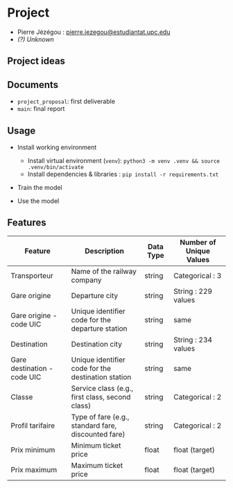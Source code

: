 # Project
- Pierre Jézégou : pierre.jezegou@estudiantat.upc.edu
- *(?) Unknown*

## Project ideas


## Documents
- `project_proposal`: first deliverable
- `main`: final report

## Usage
- Install working environment
    - Install virtual environment (`venv`): `python3 -m venv .venv && source .venv/bin/activate`
    - Install dependencies & libraries : `pip install -r requirements.txt`

- Train the model
- Use the model



## Features

| Feature                    | Description                                           | Data Type | Number of Unique Values|
| -------------------------- | ----------------------------------------------------- | --------- | ---------------------- |
| Transporteur               | Name of the railway company                           | string    | Categorical : 3        |
| Gare origine               | Departure city                                        | string    | String : 229 values    |
| Gare origine - code UIC    | Unique identifier code for the departure station      | string    | same                   |
| Destination                | Destination city                                      | string    | String : 234 values    |
| Gare destination - code UIC| Unique identifier code for the destination station    | string    | same                   |
| Classe                     | Service class (e.g., first class, second class)       | string    | Categorical : 2        |
| Profil tarifaire           | Type of fare (e.g., standard fare, discounted fare)   | string    | Categorical : 2        |
| Prix minimum               | Minimum ticket price                                  | float     | float (target)         |
| Prix maximum               | Maximum ticket price                                  | float     | float (target)         |